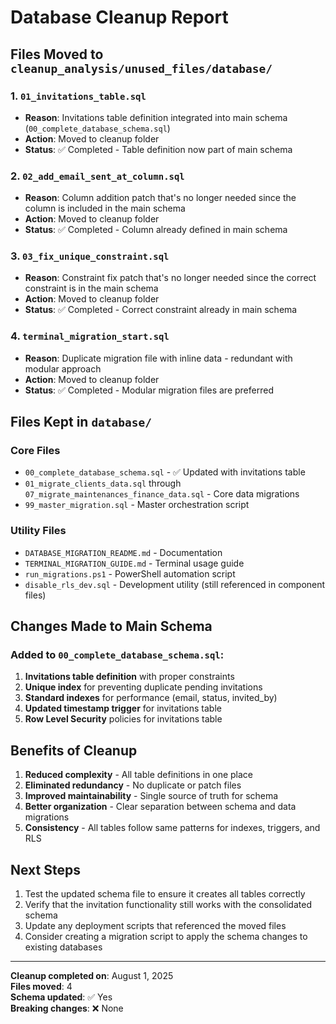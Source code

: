 # Database Cleanup Report

## Files Moved to `cleanup_analysis/unused_files/database/`

### 1. `01_invitations_table.sql`
- **Reason**: Invitations table definition integrated into main schema (`00_complete_database_schema.sql`)
- **Action**: Moved to cleanup folder
- **Status**: ✅ Completed - Table definition now part of main schema

### 2. `02_add_email_sent_at_column.sql` 
- **Reason**: Column addition patch that's no longer needed since the column is included in the main schema
- **Action**: Moved to cleanup folder
- **Status**: ✅ Completed - Column already defined in main schema

### 3. `03_fix_unique_constraint.sql`
- **Reason**: Constraint fix patch that's no longer needed since the correct constraint is in the main schema
- **Action**: Moved to cleanup folder  
- **Status**: ✅ Completed - Correct constraint already in main schema

### 4. `terminal_migration_start.sql`
- **Reason**: Duplicate migration file with inline data - redundant with modular approach
- **Action**: Moved to cleanup folder
- **Status**: ✅ Completed - Modular migration files are preferred

## Files Kept in `database/`

### Core Files
- `00_complete_database_schema.sql` - ✅ Updated with invitations table
- `01_migrate_clients_data.sql` through `07_migrate_maintenances_finance_data.sql` - Core data migrations
- `99_master_migration.sql` - Master orchestration script

### Utility Files  
- `DATABASE_MIGRATION_README.md` - Documentation
- `TERMINAL_MIGRATION_GUIDE.md` - Terminal usage guide
- `run_migrations.ps1` - PowerShell automation script
- `disable_rls_dev.sql` - Development utility (still referenced in component files)

## Changes Made to Main Schema

### Added to `00_complete_database_schema.sql`:
1. **Invitations table definition** with proper constraints
2. **Unique index** for preventing duplicate pending invitations
3. **Standard indexes** for performance (email, status, invited_by)
4. **Updated timestamp trigger** for invitations table
5. **Row Level Security** policies for invitations table

## Benefits of Cleanup

1. **Reduced complexity** - All table definitions in one place
2. **Eliminated redundancy** - No duplicate or patch files
3. **Improved maintainability** - Single source of truth for schema
4. **Better organization** - Clear separation between schema and data migrations
5. **Consistency** - All tables follow same patterns for indexes, triggers, and RLS

## Next Steps

1. Test the updated schema file to ensure it creates all tables correctly
2. Verify that the invitation functionality still works with the consolidated schema
3. Update any deployment scripts that referenced the moved files
4. Consider creating a migration script to apply the schema changes to existing databases

---
**Cleanup completed on**: August 1, 2025  
**Files moved**: 4  
**Schema updated**: ✅ Yes  
**Breaking changes**: ❌ None
